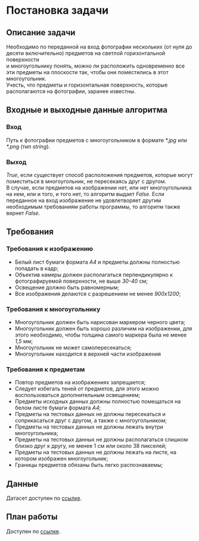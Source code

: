 # Постановка задачи    
## Описание задачи   
Необходимо по переданной на вход фотографии нескольких (от нуля до десяти включительно) предметов на светлой горизонтальной поверхности  
и многоугольнику понять, можно ли расположить одновременно все эти предметы на плоскости так, чтобы они поместились в этот многоугольник.  
Учесть, что предметы и горизонтальная поверхность, которые располагаются на фотографии, заранее известны.  
## Входные и выходные данные алгоритма   
### Вход   
Путь к фотографии предметов с многоугольником в формате _*.jpg_ или _*.png_ (тип _string_).   
### Выход   
_True_, если существует способ расположения предметов, которые могут поместиться в многоугольник, не пересекаясь друг с другом.   
В случае, если предметов на изображении нет, или нет многоугольника на нем, или и того, и того нет, то алгоритм выдает _False_. 
Если переданное на вход изображение не удовлетворяет другим необходимым требованиям работы программы, то алгоритм также вернет _False_. 
## Требования   
### Требования к изображению   
* Белый лист бумаги формата _А4_ и предметы должны полностью попадать в кадр;   
* Объектив камеры должен располагаться перпендикулярно к фотографируемой поверхности, не выше _30-40_ см;   
* Освещение должно быть равномерным;   
* Все изображения делаются с разрешением не менее _900х1200_;   
### Требования к многоугольнику   
* Многоугольник должен быть нарисован маркером черного цвета;   
* Многоугольник должен быть хорошо различим на изображении, для этого необходимо, чтобы толщина самого маркера была не менее _1,5_ мм;   
* Многоугольник не может самопересекаться;  
* Многоугольник находится в верхней части изображения 
### Требования к предметам   
* Повтор предметов на изображениях запрещается;   
* Следует избегать теней от предметов, для этого можно воспользоваться дополнительным освещением;   
* Предметы исходных данных должны полностью помещаться на белом листе бумаги формата _А4_;   
* Предметы на тестовых данных не должны пересекаться и соприкасаться друг с другом, а также с многоугольником;   
* Предметы на тестовых данных не должны лежать внутри многоугольника;    
* Предметы на тестовых данных не должны располагаться слишком близко друг к другу, не менее 1 см или около 38 пикселей;    
* Предметы на тестовых данных не должны лежать на листе, на котором изображен многоугольник;   
* Границы предметов обязаны быть легко распознаваемы;   
## Данные   
Датасет доступен по [ссылке](https://github.com/gallyamovann/intelligent-placer/tree/develop/data).    
## План работы    
Доступен по [ссылке](https://github.com/gallyamovann/intelligent-placer/blob/develop/PLAN.md).   